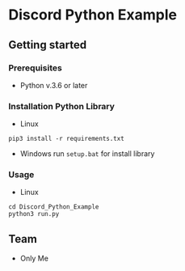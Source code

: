 # Discord Python Example

## Getting started
### Prerequisites
* Python v.3.6 or later

### Installation Python Library
* Linux
```
pip3 install -r requirements.txt
```
* Windows
run `setup.bat` for install library


### Usage
* Linux
```
cd Discord_Python_Example
python3 run.py
```

## Team
* Only Me